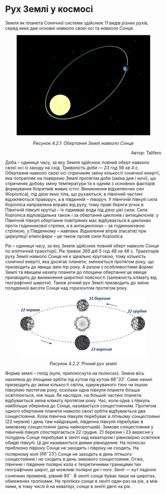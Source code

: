 Рух Землі у космосі
===================

Земля як планета Сонячної системи здійснює 11 видів різних рухів, серед
яких два основні *навколо своєї осі* та *навколо Сонця*.


<div align="center">
<img src="2.png">
<p><i>Рисунок 4.2.1: Обертання Землi навколо Сонця</i></p>
<p align="right">Автор: Talifero</p>
</div>

</span>Доба</span> – одиниця часу, за яку Земля здійснює повний оберт навколо
своєї осі із заходу на схід. *Тривалість доби — 23 год 56 хв 4 с*.
Обертання навколо своєї осі спричиняє зміну кількості сонячної енергії,
яка потрапляє на поверхню Землі протягом доби (зміна дня і ночі), що
спричиняє добову зміну температури та є одним з основних факторів
формування біоритмів живих істот. Виникнення відхиляючих сил
(Коріоліса), під дією яких тіла, що рухаються, в північній частині відхиляються праворуч, а в південній – ліворуч. У північній півкулі сила
Коріоліса направлена вправо від руху, тому праві береги річок в
Північній півкулі крутіші – їх підмиває вода під дією цієї сили. Сила
Коріоліса відповідальна також і за обертання циклонів і антициклонів: у
Північній півкулі обертання повітряних мас відбувається в циклонах проти
годинникової стрілки, а в антициклонах – за годинниковою стрілкою, у
Південному – навпаки. Відхилення вітрів (пасатів) при циркуляції
атмосфери – це також прояв сили Коріоліса.

<span class="p1">Рік</span> – одиниця часу, за яку Земля здійснює повний оберт навколо Сонця
по еліптичній траєкторії. *Рік триває 365 діб 5 год 48 хв 46 с*.
Траєкторія руху Землі навколо Сонця не є ідеально круговою, тому
кількість сонячної енергії, яка досягає планети, змінюється протягом
року, що призводить до явища змін пір року. А разом з особливостями
форми Землі та явищем нахилу планети до площини обертання це явище
призводить до виникнення широтної поясності (залежність клімату від
географічної широти). Також річний рух Землі призводить до зміни
полуденної висоти Сонця над горизонтом протягом року.

<div align="center">
<img src="123.png">
<p><i>Рисунок 4.2.2: Рiчний рух землi</i></p>
</div>

Форма землі – <span class="p1">геоїд</span> (куля, приплюснута на полюсах). Земна вісь
нахилена до площини орбіти під кутом *під кутом $66^{\circ}33'$*. Саме
нахил призводить до зміни кількості світла, одержуваного тією чи іншою
півкулею протягом року, оскільки одна півкуля планети більше
освітлюється, ніж інша. Як наслідок, на більшій частині планети відбувається
зміна клімату протягом року. Час, коли одна з півкуль найбільше обернена
до Сонця, називається сонцестоянням. Протягом одного обертання планети навколо своєї орбіти відбувається два сонцестояння. Коли північна півкуля
перебуває в *літньому сонцестоянні* (22 червня) і день там найдовший,
південна півкуля перебуває в зимовому сонцестоянні (день найкоротший).
Зимове сонцестояння у північній півкулі спостерігається 22 грудня. 21
березня і 23 вересня у полудень Сонце перебуває в зеніті над екватором
і рівномірно освітлює обидві півкулі. Ці дні називаються днями
рівнодення. На полюсах приблизно півроку Сонце не заходить і півроку не
сходить. На полярному колі ($66^{\circ}23'$) Сонце не заходить в день
літнього сонцестояння і не сходить в день зимового сонцестояння. Отже,
північне і південне полярні кола є теоретичними границями тих
географічних широт, де можливі полярні дні і ночі. Зеніт — кут падіння
сонячних променів, рівний $90^{\circ}$. В зеніті сонце буває лише на
широтах, обмежених тропіками. На тропіках сонце в зеніті один раз на
рік, а між ними, в тому числі й на екваторі, сонце в зеніті двічі на
рік.
